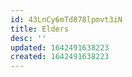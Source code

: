 ```yaml
---
id: 43LnCy6mTd878lpmvt3iN
title: Elders
desc: ''
updated: 1642491638223
created: 1642491638223
---
```


